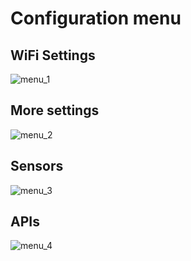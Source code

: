 
# Configuration menu 

## WiFi Settings


![menu_1](https://github.com/user-attachments/assets/9220f9e3-24de-409e-9a47-335124685986)
## More settings
![menu_2](https://github.com/user-attachments/assets/1bacfee9-1c15-454f-ae32-14e4a1a62199)
## Sensors
![menu_3](https://github.com/user-attachments/assets/48f1e843-3f02-49b0-8758-f3deaed470ee)
## APIs
![menu_4](https://github.com/user-attachments/assets/7d459533-2661-4d82-abaa-04633dfeb6bb)
